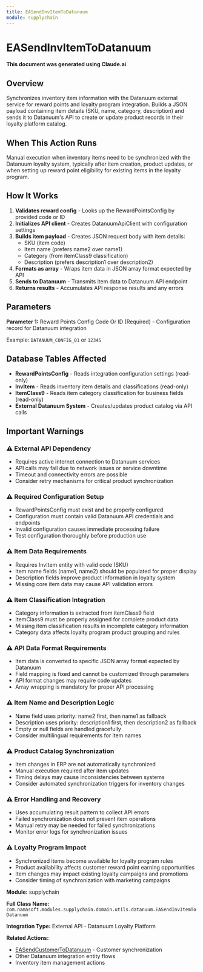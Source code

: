 ```yaml
---
title: EASendInvItemToDatanuum
module: supplychain
---
```



<div class='entity-flows'>

# EASendInvItemToDatanuum

**This document was generated using Claude.ai**

## Overview

Synchronizes inventory item information with the Datanuum external service for reward points and loyalty program integration. Builds a JSON payload containing item details (SKU, name, category, description) and sends it to Datanuum's API to create or update product records in their loyalty platform catalog.

## When This Action Runs

Manual execution when inventory items need to be synchronized with the Datanuum loyalty system, typically after item creation, product updates, or when setting up reward point eligibility for existing items in the loyalty program.

## How It Works

1. **Validates reward config** - Looks up the RewardPointsConfig by provided code or ID
2. **Initializes API client** - Creates DatanuumApiClient with configuration settings
3. **Builds item payload** - Creates JSON request body with item details:
   - SKU (item code)
   - Item name (prefers name2 over name1)
   - Category (from itemClass9 classification)
   - Description (prefers description1 over description2)
4. **Formats as array** - Wraps item data in JSON array format expected by API
5. **Sends to Datanuum** - Transmits item data to Datanuum API endpoint
6. **Returns results** - Accumulates API response results and any errors

## Parameters

**Parameter 1:** Reward Points Config Code Or ID (Required) - Configuration record for Datanuum integration

Example: `DATANUUM_CONFIG_01` or `12345`

## Database Tables Affected

- **RewardPointsConfig** - Reads integration configuration settings (read-only)
- **InvItem** - Reads inventory item details and classifications (read-only)
- **ItemClass9** - Reads item category classification for business fields (read-only)
- **External Datanuum System** - Creates/updates product catalog via API calls

## Important Warnings

### ⚠️ External API Dependency
- Requires active internet connection to Datanuum services
- API calls may fail due to network issues or service downtime
- Timeout and connectivity errors are possible
- Consider retry mechanisms for critical product synchronization

### ⚠️ Required Configuration Setup
- RewardPointsConfig must exist and be properly configured
- Configuration must contain valid Datanuum API credentials and endpoints
- Invalid configuration causes immediate processing failure
- Test configuration thoroughly before production use

### ⚠️ Item Data Requirements
- Requires InvItem entity with valid code (SKU)
- Item name fields (name1, name2) should be populated for proper display
- Description fields improve product information in loyalty system
- Missing core item data may cause API validation errors

### ⚠️ Item Classification Integration
- Category information is extracted from itemClass9 field
- ItemClass9 must be properly assigned for complete product data
- Missing item classification results in incomplete category information
- Category data affects loyalty program product grouping and rules

### ⚠️ API Data Format Requirements
- Item data is converted to specific JSON array format expected by Datanuum
- Field mapping is fixed and cannot be customized through parameters
- API format changes may require code updates
- Array wrapping is mandatory for proper API processing

### ⚠️ Item Name and Description Logic
- Name field uses priority: name2 first, then name1 as fallback
- Description uses priority: description1 first, then description2 as fallback
- Empty or null fields are handled gracefully
- Consider multilingual requirements for item names

### ⚠️ Product Catalog Synchronization
- Item changes in ERP are not automatically synchronized
- Manual execution required after item updates
- Timing delays may cause inconsistencies between systems
- Consider automated synchronization triggers for inventory changes

### ⚠️ Error Handling and Recovery
- Uses accumulating result pattern to collect API errors
- Failed synchronization does not prevent item operations
- Manual retry may be needed for failed synchronizations
- Monitor error logs for synchronization issues

### ⚠️ Loyalty Program Impact
- Synchronized items become available for loyalty program rules
- Product availability affects customer reward point earning opportunities
- Item changes may impact existing loyalty campaigns and promotions
- Consider timing of synchronization with marketing campaigns

**Module:** supplychain

**Full Class Name:** `com.namasoft.modules.supplychain.domain.utils.datanuum.EASendInvItemToDatanuum`

**Integration Type:** External API - Datanuum Loyalty Platform

**Related Actions:**
- [EASendCustomerToDatanuum](EASendCustomerToDatanuum.md) - Customer synchronization
- Other Datanuum integration entity flows
- Inventory item management actions


</div>

